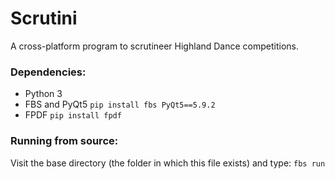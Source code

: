 # Scrutini

A cross-platform program to scrutineer Highland Dance competitions.

### Dependencies:
- Python 3
- FBS and PyQt5
  `pip install fbs PyQt5==5.9.2`
- FPDF
  `pip install fpdf`

### Running from source:
Visit the base directory (the folder in which this file exists) and type:
  `fbs run`

